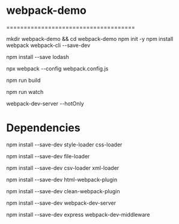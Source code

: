 # webpack-demo
=====================================

mkdir webpack-demo && cd webpack-demo
npm init -y
npm install webpack webpack-cli --save-dev

npm install --save lodash

npx webpack --config webpack.config.js

npm run build

npm run watch

webpack-dev-server --hotOnly


Dependencies
=========================================

npm install --save-dev style-loader css-loader

npm install --save-dev file-loader

npm install --save-dev csv-loader xml-loader


npm install --save-dev html-webpack-plugin

npm install --save-dev clean-webpack-plugin

npm install --save-dev webpack-dev-server

npm install --save-dev express webpack-dev-middleware




